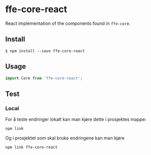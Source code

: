 # ffe-core-react

React implementation of the components found in `ffe-core`.

## Install

```
$ npm install --save ffe-core-react
```

## Usage

```javascript
import Core from 'ffe-core-react';
```

## Test

### Local

For å teste endringer lokalt kan man kjøre dette i prosjektes mappe:
```
npm link
```
Og i prosjektet som skal bruke endringene kan man kjøre
```
npm link ffe-core-react
```
